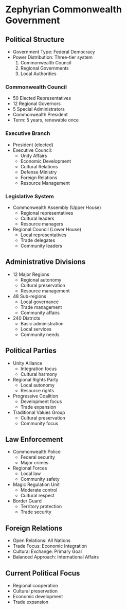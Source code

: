 # Zephyrian Commonwealth Government

## Political Structure
- Government Type: Federal Democracy
- Power Distribution: Three-tier system
  1. Commonwealth Council
  2. Regional Governments
  3. Local Authorities

### Commonwealth Council
- 50 Elected Representatives
- 12 Regional Governors
- 5 Special Administrators
- Commonwealth President
- Term: 5 years, renewable once

### Executive Branch
- President (elected)
- Executive Council:
  - Unity Affairs
  - Economic Development
  - Cultural Relations
  - Defense Ministry
  - Foreign Relations
  - Resource Management

### Legislative System
- Commonwealth Assembly (Upper House)
  - Regional representatives
  - Cultural leaders
  - Resource managers
- Regional Council (Lower House)
  - Local representatives
  - Trade delegates
  - Community leaders

## Administrative Divisions
- 12 Major Regions
  - Regional autonomy
  - Cultural preservation
  - Resource management
- 48 Sub-regions
  - Local governance
  - Trade management
  - Community affairs
- 240 Districts
  - Basic administration
  - Local services
  - Community needs

## Political Parties
- Unity Alliance
  - Integration focus
  - Cultural harmony
- Regional Rights Party
  - Local autonomy
  - Resource rights
- Progressive Coalition
  - Development focus
  - Trade expansion
- Traditional Values Group
  - Cultural preservation
  - Community focus

## Law Enforcement
- Commonwealth Police
  - Federal security
  - Major crimes
- Regional Forces
  - Local law
  - Community safety
- Magic Regulation Unit
  - Moderate control
  - Cultural respect
- Border Guard
  - Territory protection
  - Trade security

## Foreign Relations
- Open Relations: All Nations
- Trade Focus: Economic Integration
- Cultural Exchange: Primary Goal
- Balanced Approach: International Affairs

## Current Political Focus
- Regional cooperation
- Cultural preservation
- Economic development
- Trade expansion
